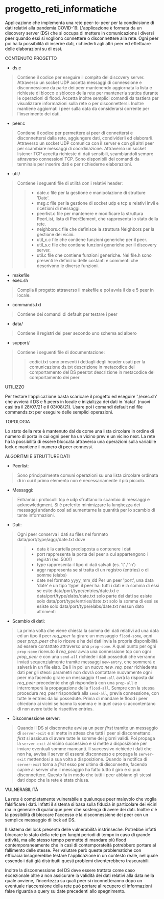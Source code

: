 # progetto_reti_informatiche
Applicazione che implementa una rete peer-to-peer per la condivisione di dati relativi alla pandemia COVID-19.
L'applicazione è formata da un discovery server (DS) che si occupa di mettere in comunicazione i diversi peer quando essi si vogliono connettere o disconnettere alla rete. Ogni peer poi ha la possibilità di inserire dati, richiederli agli altri peer ed effettuare delle elaborazioni su di essi.

CONTENUTO PROGETTO

 - ds.c
> Contiene il codice per eseguire il compito del discovery server.
> Attraverso un socket UDP accetta messaggi di connessione e disconnessione da parte dei peer mantenendo aggiornata la lista e richieste di blocco e sblocco della rete per mantenerla statica durante le operazioni  di flood.
> Accetta inoltre semplici comandi da tastiera per visualizzare informazioni sulla rete o per disconnettersi.
> Inoltre mantiene aggiornati i peer sulla data da considerarsi corrente per l'inserimento dei dati.
 - peer.c
> Contiene il codice per permettere ai peer di connettersi e disconnettersi dalla rete, aggiungere dati, condividerli ed elaborarli.
> Attraverso un socket UDP comunica con il server e con gli altri peer per scambiare messaggi di coordinazione.
> Attraverso un socket listener TCP accetta richieste di dati sensibili, scambiandoli sempre attraverso connessioni TCP. 
> Sono disponibili dei comandi da terminale per inserire dati e per richiederne elaborazioni.
 - util/
> Contiene i seguenti file di utilità con i relativi header:
>>- date.c          	file per la gestione e manipolazione di strutture 'Date'.
>>- msg.c           	file per la gestione di socket udp e tcp e relativi invii e ricezioni di messaggi.
>>- peerlist.c     	file per mantenere e modificare la struttura PeerList, lista di PeerElement, che rappresenta lo stato della rete.
>>- neighbors.c     	file che definisce la struttura Neighbors per la gestione dei vicini.
>>- util_c.c        	file che contiene funzioni generiche per il peer.
>>- util_s.c        	file che contiene funzioni generiche per il discovery server.
>>- util.c          	file che contiene funzioni generiche.
> Nei file.h sono presenti le definizio delle costanti e commenti che descrivono le diverse funzioni.
 - makefile
 - exec.sh
> Compila il progetto attraverso il makefile e poi avvia il ds e 5 peer in locale.

 - commands.txt 
> Contiene dei comandi di default per testare i peer
 - data/
> Contiene il registri dei peer secondo uno schema ad albero
 - support/
> Contiene i seguenti file di documentazione:
>> codici.txt		sono presenti i dettagli degli header usati per la comunicazione
>> ds.txt		descrizione in metacodice del comportamento del DS
>> peer.txt		descrizione in metacodice del comportamento dei peer

		
UTILIZZO

Per testare l'applicazione basta scaricare il progetto ed eseguire './exec.sh' che avvierà il DS e 5 peers in locale e inizializza dei dati in 'data/' (nuovi casi tra il 28/07/21 e il 03/08/21).
Usare poi i comandi default nel file commands.txt per eseguire delle semplici operazioni.
	
TOPOLOGIA

Lo stato della rete è mantenuto dal ds come una lista circolare in ordine di numero di porta in cui ogni peer ha un vicino prev e un vicino next. La rete ha la possibilità di essere bloccata attraverso una operazioni sulla variabile lock e mantiene il numero di peer connessi.

ALGORITMI E STRUTTURE DATI

 - Peerlist:
> Sono principalmente comuni operazioni su una lista circolare ordinata di in cui il primo elemento non è necessariamente il più piccolo.
 - Messaggi:
> Entrambi i protocolli tcp e udp sfruttano lo scambio di messaggi e acknowledgment. Si è preferito minimizzare la lunghezza dei messaggi andando così ad aumentarne la quantità per lo scambio di tante informazioni.
 - Dati:
> Ogni peer conserva i dati su files nel formato data/port/type/aggr/date.txt dove
>>- data è la cartella predisposta a contenere i dati
>>- port rappresenta la porta del peer a cui appartengono i registri (es. 5001)
>>- type rappresenta il tipo di dati salvati (es. 't' / 'n')
>>- aggr rappresenta se si tratta di un registro (entries) o di somme (elabs)
>>- date nel formato yyyy_mm_dd
    Per un peer 'port', una data 'date' e un tipo 'type' il peer ha:
        tutti i dati e la somma di essi se esite data/port/type/entries/date.txt e data/port/type/elabs/date.txt
        solo parte dei dati se esiste solo data/port/type/entries/date.txt
        solo la somma di essi se esiste solo data/port/type/elabs/date.txt
        nessun dato altrimenti
- Scambio di dati:
> La prima volta che viene chiesta la somma dei dati relativi ad una data ed un tipo il peer *req_peer* fa girare un messaggio `flood-some`, ogni peer *prop_peer* che lo riceve e ha dei dati invia la propria disponibilità ad essere contattato attraverso una `prop-some`. A quel punto per ogni `prop-some` ricevuto il *req_peer* avvia una connessione tcp con ogni *prop_peer* e con una `send-all` richiede i dati posseduti che verranno inviati sequenzialmente tramite messaggi `new-entry`, che sommerà e salverà in un file elab.
> Da li in poi un nuovo *new_req_peer* richiedente dati per gli stessi parametri non dovrà contattare nuovamente ogni peer ma facendo girare un messaggio `flood-all` avrà la risposta dal *req_peer* precedente che gli risponderà con una `prop-all` e interromperà la propagazione della `flood-all`. Sempre con la stessa procedura *req_peer* risponderà alla `send-all`, previa connessione, con tutte le entries da lui possedute.
> Prima di mandare le flood i peer chiedono ai vicini se hanno la somma e in quel caso si accontentano di non avere tutte le rispettive entries.
- Disconnessione server:
> Quando il DS si disconnette avvisa un peer *first* tramite un messaggio di `server-exit` e si mette in attesa che tutti i peer si disconnettano. *first* si assicura di avere tutte le somme dei giorni validi. Poi propaga la `server-exit` al vicino successivo e si mette a disposizione per inviare eventuali somme mancanti. Il successivo richiede i dati che non ha, avvisa il server di essersi disconnesso e propaga la `server-exit` mettendosi a sua volta a disposizione. Quando la notifica di `server-exit` torna a *first* esso per ultimo di disconnette, facendo capire al server che il messaggio ha fatto tutto il giro e si può disconnettere.
> Questo fa in modo che tutti i peer abbiano gli stessi dati dopo che la rete è stata chiusa.

VULNERABILITÀ

La rete è completamente vulnerabile a qualunque peer malevolo che voglia falsificare i dati. Infatti il sistema si basa sulla fiducia in particolare dei vicini ma in generale di qualunque peer che sostenga di avere dei dati. Inoltre c'è la possibilità di bloccare l'accesso e la disconnessione dei peer con un semplice messaggio di lock ad DS. 

Il sistema del lock presenta delle vulnerabilità instrinseche. Potrebbe infatti bloccare lo stato della rete per lunghi periodi di tempo in caso di grande attività, ma allo stesso tempo permette di mandare più flood contemporaneamente che in casi di contemporateità potrebbero portare al fallimento delle stesse. Per valutare però queste problematiche con efficacia bisognerebbe testare l'applicazione in un contesto reale, nel quale essendo i dati già distribuiti questi problemi diventerebbero trascurabili.

Inoltre la disconnessione del DS deve essere trattata come caso eccezionale oltre a non assicurare la validità dei dati relativi alla data nella quale avviene, l'incertezza su quali peer si riconnetteranno dopo un eventuale riaccensione della rete può portare al recupero di informazioni false riguarda a query su date precedenti allo spegnimento.